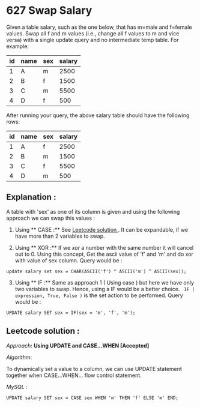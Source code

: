 # 627 Swap Salary

Given a table salary, such as the one below, that has m=male and f=female values. Swap all f and m values (i.e., change all f values to m and vice versa) with a single update query and no intermediate temp table.
For example:

| id | name | sex | salary |
|----|------|-----|--------|
| 1  | A    | m   | 2500   |
| 2  | B    | f   | 1500   |
| 3  | C    | m   | 5500   |
| 4  | D    | f   | 500    |

After running your query, the above salary table should have the following rows:

| id | name | sex | salary |
|----|------|-----|--------|
| 1  | A    | f   | 2500   |
| 2  | B    | m   | 1500   |
| 3  | C    | f   | 5500   |
| 4  | D    | m   | 500    |

## Explanation :

A table with 'sex' as one of its column is given and using the following approach we can swap this values :

1. Using ** CASE :**  See <a href="https://github.com/saiabhishekgv/LeetCode_Database/blob/master/627-Swap%20Salary.md#leetcode-solution-"> Leetcode solution </a>. It can be expandable, if we have more than 2 variables to swap.

2. Using ** XOR :** If we *xor* a number with the same number it will cancel out to 0. Using this concept, Get the ascii value of 'f' and 'm' and do xor with value of sex column. Query would be :

  `update salary set sex = CHAR(ASCII('f') ^ ASCII('m') ^ ASCII(sex));`

3. Using ** IF :** Same as approach 1 ( Using case ) but here we have only two variables to swap. Hence, using a IF would be a better choice. `` IF ( expression, True, False )``  is the set action to be performed. Query would be :

  `UPDATE salary SET sex = IF(sex = 'm', 'f', 'm');`


## Leetcode solution :

*Approach*: **Using UPDATE and CASE...WHEN [Accepted]**

*Algorithm*:

To dynamically set a value to a column, we can use UPDATE statement together when CASE...WHEN... flow control statement.

*MySQL* :

  ` UPDATE salary
    SET
      sex = CASE sex
          WHEN 'm' THEN 'f'
          ELSE 'm'
    END;
  `
